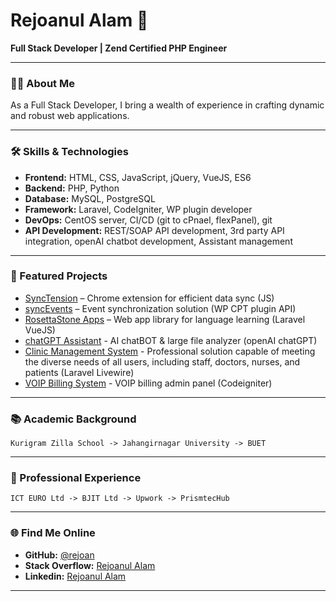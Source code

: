 # Rejoanul Alam 👋

**Full Stack Developer | Zend Certified PHP Engineer**

---

### 👨‍💻 About Me

As a Full Stack Developer, I bring a wealth of experience in crafting dynamic and robust web applications.

---

### 🛠️ Skills & Technologies

- **Frontend:** HTML, CSS, JavaScript, jQuery, VueJS, ES6
- **Backend:** PHP, Python
- **Database:** MySQL, PostgreSQL
- **Framework:** Laravel, CodeIgniter, WP plugin developer
- **DevOps:** CentOS server, CI/CD (git to cPnael, flexPanel), git
- **API Development:** REST/SOAP API development, 3rd party API integration, openAI chatbot development, Assistant management

---

### 🚀 Featured Projects

- [SyncTension](https://github.com/rejoan/SyncTension) – Chrome extension for efficient data sync (JS)
- [syncEvents](https://github.com/rejoan/syncEvents) – Event synchronization solution (WP CPT plugin API)
- [RosettaStone Apps](https://rosettastone-apps.jp/library/#/login) – Web app library for language learning (Laravel VueJS)
- [chatGPT Assistant](https://sandbox9.marketmainframe.dev) - AI chatBOT & large file analyzer (openAI chatGPT)
- [Clinic Management System](https://rovertech.com.hk/en/project/ucmg) - Professional solution capable of meeting the diverse needs of all users, including staff, doctors, nurses, and patients (Laravel Livewire)
- [VOIP Billing System](https://webcoachbd.com/tech) - VOIP billing admin panel (Codeigniter)

---

### 📚 Academic Background

```
Kurigram Zilla School -> Jahangirnagar University -> BUET
```
---

### 🥅 Professional Experience

```
ICT EURO Ltd -> BJIT Ltd -> Upwork -> PrismtecHub
```

---

### 🌐 Find Me Online

- **GitHub:** [@rejoan](https://github.com/rejoan)
- **Stack Overflow:** [Rejoanul Alam](https://stackoverflow.com/users/1256909/rejoanul-alam)
- **Linkedin:** [Rejoanul Alam](https://bd.linkedin.com/in/rejoanulalam)

---
